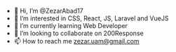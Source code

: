 - 👋 Hi, I’m @ZezarAbad17
- 👀 I’m interested in CSS, React, JS, Laravel and VueJS
- 🌱 I’m currently learning Web Developer
- 💞️ I’m looking to collaborate on 200Response
- 📫 How to reach me zezar.uam@gmail.com

<!---
ZezarAbad17/ZezarAbad17 is a ✨ special ✨ repository because its `README.md` (this file) appears on your GitHub profile.
You can click the Preview link to take a look at your changes.
--->
